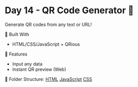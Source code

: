 # Day 14 - QR Code Generator 🧾

Generate QR codes from any text or URL!

🧩 Built With
- HTML/CSS/JavaScript + QRious

🚀 Features
- Input any data
- Instant QR preview (Web)

📁 Folder Structure:
[HTML](Day14_QRCodeGenerator/Web/qrgenerator.html)
[JavaScript](Day14_QRCodeGenerator/Web/script.js)
[CSS](Day14_QRCodeGenerator/Web/style.css)
